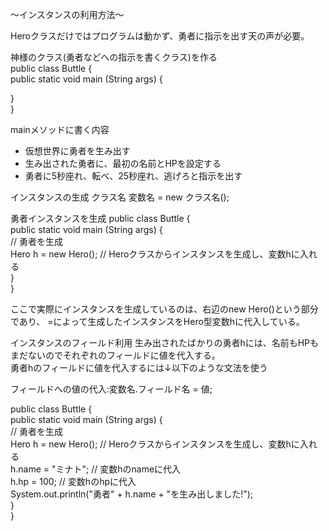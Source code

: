 〜インスタンスの利用方法〜

Heroクラスだけではプログラムは動かず、勇者に指示を出す天の声が必要。<br>

神様のクラス(勇者などへの指示を書くクラス)を作る<br>
public class Buttle {<br>
  public static void main (String args) {<br>

  }<br>
}<br>

mainメソッドに書く内容
- 仮想世界に勇者を生み出す
- 生み出された勇者に、最初の名前とHPを設定する
- 勇者に5秒座れ、転べ、25秒座れ、逃げろと指示を出す

インスタンスの生成
クラス名 変数名 = new クラス名();<br>

勇者インスタンスを生成
public class Buttle {<br>
  public static void main (String args) {<br>
  // 勇者を生成<br>
    Hero h = new Hero(); // Heroクラスからインスタンスを生成し、変数hに入れる<br>
  }<br>
}<br>

ここで実際にインスタンスを生成しているのは、右辺のnew Hero()という部分であり、
=によって生成したインスタンスをHero型変数hに代入している。<br>

インスタンスのフィールド利用
生み出されたばかりの勇者hには、名前もHPもまだないのでそれぞれのフィールドに値を代入する。<br>
勇者hのフィールドに値を代入するには↓以下のような文法を使う<br>

フィールドへの値の代入:変数名.フィールド名 = 値;

public class Buttle {<br>
  public static void main (String args) {<br>
  // 勇者を生成<br>
    Hero h = new Hero(); // Heroクラスからインスタンスを生成し、変数hに入れる<br>
    h.name = "ミナト"; // 変数hのnameに代入<br>
    h.hp = 100; // 変数hのhpに代入<br>
    System.out.println("勇者" + h.name + "を生み出しました!");<br>
  }<br>
}<br>
